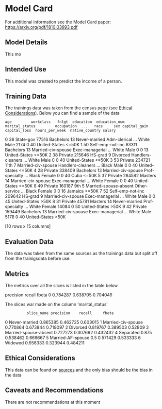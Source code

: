 


# Model Card

For additional information see the Model Card paper:
https://arxiv.org/pdf/1810.03993.pdf

## Model Details

This mo

## Intended Use

This model was created to predict the income of a person.

## Training Data

The trainings data was taken from the census page (see [Ethical Considerations](#Ethical-Considerations)). Below you can find a sample of the data

    age         workclass   fnlgt  education  education_num         marital_status         occupation  ...   race     sex capital_gain  capital_loss  hours_per_week  native_country salary
0   39         State-gov   77516  Bachelors             13          Never-married       Adm-clerical  ...  White    Male         2174             0              40   United-States  <=50K
1   50  Self-emp-not-inc   83311  Bachelors             13     Married-civ-spouse    Exec-managerial  ...  White    Male            0             0              13   United-States  <=50K
2   38           Private  215646    HS-grad              9               Divorced  Handlers-cleaners  ...  White    Male            0             0              40   United-States  <=50K
3   53           Private  234721       11th              7     Married-civ-spouse  Handlers-cleaners  ...  Black    Male            0             0              40   United-States  <=50K
4   28           Private  338409  Bachelors             13     Married-civ-spouse     Prof-specialty  ...  Black  Female            0             0              40            Cuba  <=50K
5   37           Private  284582    Masters             14     Married-civ-spouse    Exec-managerial  ...  White  Female            0             0              40   United-States  <=50K
6   49           Private  160187        9th              5  Married-spouse-absent      Other-service  ...  Black  Female            0             0              16         Jamaica  <=50K
7   52  Self-emp-not-inc  209642    HS-grad              9     Married-civ-spouse    Exec-managerial  ...  White    Male            0             0              45   United-States   >50K
8   31           Private   45781    Masters             14          Never-married     Prof-specialty  ...  White  Female        14084             0              50   United-States   >50K
9   42           Private  159449  Bachelors             13     Married-civ-spouse    Exec-managerial  ...  White    Male         5178             0              40   United-States   >50K

[10 rows x 15 columns]

## Evaluation Data

The data was taken from the same sources as the trainings data but split off from the trainigsdata before use.

## Metrics

The metrics over all the slices is listed in the table below

   precision    recall     fbeta
0   0.784287  0.638705  0.704049

The slices war made on the column 'marital_status'

              slice_name precision    recall     fbeta
0          Never-married  0.865385  0.462725  0.603015
1     Married-civ-spouse  0.770864  0.673844  0.719097
2               Divorced  0.819767  0.389503   0.52809
3  Married-spouse-absent  0.727273  0.307692  0.432432
4              Separated     0.875  0.538462  0.666667
5      Married-AF-spouse       0.5  0.571429  0.533333
6                Widowed  0.958333  0.323944  0.484211



## Ethical Considerations

This data can be found on [sources](https://archive.ics.uci.edu/ml/datasets/census+income) and the only bias should be the bias in the data

## Caveats and Recommendations

There are not recommendations at this moment

